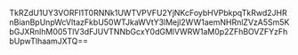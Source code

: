 TkRZdU1UY3VORFl1T0RNNk1UWTVPVFU2YjNKcFoybHVPbkpqTkRwd2JHRnBianBpUnpWcVltazFkbU50WTJkaWVtY3lMejl2WW1aemNHRnlZVzA5Sm5KbGJXRnlhM005TlV3dFJUVTNNbGcxY0dGMlVWRW1aM0p2ZFhBOVZFYzFhbUpwTlhaamJXTQ==
